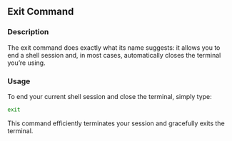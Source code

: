 ## Exit Command

### Description

The exit command does exactly what its name suggests: it allows you to end a shell session and, in most cases, automatically closes the terminal you’re using.

### Usage

To end your current shell session and close the terminal, simply type:

```bash
exit
```

This command efficiently terminates your session and gracefully exits the terminal.